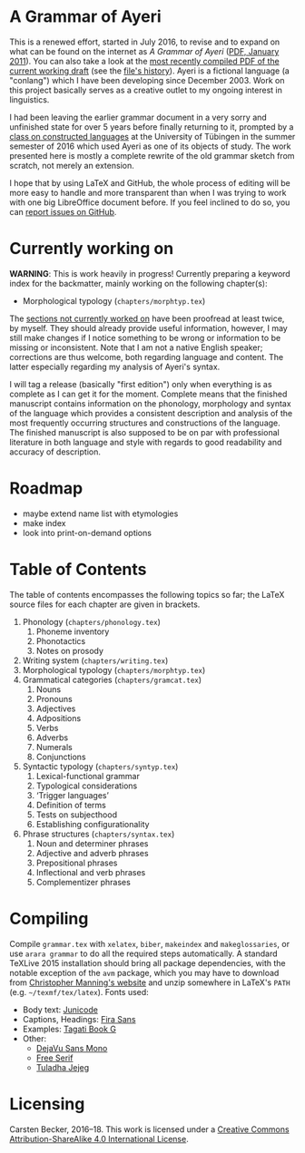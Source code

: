 A Grammar of Ayeri
==================

This is a renewed effort, started in July 2016, to revise and to expand on what can be found on the internet as _A Grammar of Ayeri_ ([PDF, January 2011](https://rawgit.com/carbeck/ayerigrammar/master/misc/ayeri_grammar_2011.pdf)). You can also take a look at the [most recently compiled PDF of the current working draft](https://rawgit.com/carbeck/ayerigrammar/master/grammar.pdf) (see the [file's history](https://github.com/carbeck/ayerigrammar/commits/master/grammar.pdf)). Ayeri is a fictional language (a "conlang") which I have been developing since December 2003. Work on this project basically serves as a creative outlet to my ongoing interest in linguistics.

I had been leaving the earlier grammar document in a very sorry and unfinished state for over 5 years before finally returning to it, prompted by a [class on constructed languages](http://www.sfs.uni-tuebingen.de/~abuch/16ss/conlang.html) at the University of Tübingen in the summer semester of 2016 which used Ayeri as one of its objects of study. The work presented here is mostly a complete rewrite of the old grammar sketch from scratch, not merely an extension.

I hope that by using LaTeX and GitHub, the whole process of editing will be more easy to handle and more transparent than when I was trying to work with one big LibreOffice document before. If you feel inclined to do so, you can [report issues on GitHub](https://github.com/carbeck/ayerigrammar/issues).

Currently working on
====================

**WARNING**: This is work heavily in progress! Currently preparing a keyword index for the backmatter, mainly working on the following chapter(s):

* Morphological typology (`chapters/morphtyp.tex`)

The [sections not currently worked on](https://github.com/carbeck/ayerigrammar#table-of-contents) have been proofread at least twice, by myself. They should already provide useful information, however, I may still make changes if I notice something to be wrong or information to be missing or inconsistent. Note that I am not a native English speaker; corrections are thus welcome, both regarding language and content. The latter especially regarding my analysis of Ayeri's syntax.

I will tag a release (basically "first edition") only when everything is as complete as I can get it for the moment. Complete means that the finished manuscript contains information on the phonology, morphology and syntax of the language which provides a consistent description and analysis of the most frequently occurring structures and constructions of the language. The finished manuscript is also supposed to be on par with professional literature in both language and style with regards to good readability and accuracy of description.

Roadmap
=======

* maybe extend name list with etymologies
* make index
* look into print-on-demand options

Table of Contents
=================

The table of contents encompasses the following topics so far; the LaTeX source files for each chapter are given in brackets.

1. Phonology (`chapters/phonology.tex`)
   1. Phoneme inventory
   2. Phonotactics
   3. Notes on prosody
2. Writing system (`chapters/writing.tex`)
3. Morphological typology (`chapters/morphtyp.tex`)
4. Grammatical categories (`chapters/gramcat.tex`)
   1. Nouns
   2. Pronouns
   3. Adjectives
   4. Adpositions
   5. Verbs
   6. Adverbs
   7. Numerals
   8. Conjunctions
5. Syntactic typology (`chapters/syntyp.tex`)
   1. Lexical-functional grammar
   2. Typological considerations
   3. ‘Trigger languages’
   4. Definition of terms
   5. Tests on subjecthood
   6. Establishing configurationality
6. Phrase structures (`chapters/syntax.tex`)
   1. Noun and determiner phrases
   2. Adjective and adverb phrases
   3. Prepositional phrases
   4. Inflectional and verb phrases
   5. Complementizer phrases

Compiling
=========

Compile `grammar.tex` with `xelatex`, `biber`, `makeindex` and `makeglossaries`, or use `arara grammar` to do all the required steps automatically. A standard TeXLive 2015 installation should bring all package dependencies, with the notable exception of the `avm` package, which you may have to download from [Christopher Manning's website](http://nlp.stanford.edu/manning/tex/) and unzip somewhere in LaTeX's `PATH` (e.g. `~/texmf/tex/latex`). Fonts used:

* Body text: [Junicode](http://junicode.sourceforge.net/)
* Captions, Headings: [Fira Sans](https://carrois.com/typefaces/FiraSans/)
* Examples: [Tagati Book G](https://github.com/carbeck/tagatibookg)
* Other:
  * [DejaVu Sans Mono](http://dejavu-fonts.org/)
  * [Free Serif](https://www.gnu.org/software/freefont/)
  * [Tuladha Jejeg](https://sites.google.com/site/jawaunicode/main-page)

Licensing
=========

Carsten Becker, 2016–18. This work is licensed under a [Creative Commons Attribution-ShareAlike 4.0 International License](http://creativecommons.org/licenses/by-sa/4.0/).
